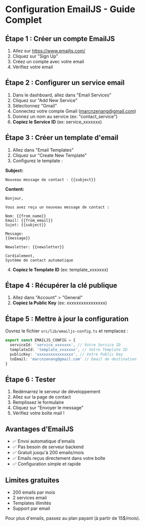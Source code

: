 # Configuration EmailJS - Guide Complet

## Étape 1 : Créer un compte EmailJS

1. Allez sur https://www.emailjs.com/
2. Cliquez sur "Sign Up" 
3. Créez un compte avec votre email
4. Vérifiez votre email

## Étape 2 : Configurer un service email

1. Dans le dashboard, allez dans "Email Services"
2. Cliquez sur "Add New Service"
3. Sélectionnez "Gmail"
4. Connectez votre compte Gmail (marcnzenang@gmail.com)
5. Donnez un nom au service (ex: "contact_service")
6. **Copiez le Service ID** (ex: service_xxxxxxx)

## Étape 3 : Créer un template d'email

1. Allez dans "Email Templates"
2. Cliquez sur "Create New Template"
3. Configurez le template :

**Subject:**
```
Nouveau message de contact - {{subject}}
```

**Content:**
```
Bonjour,

Vous avez reçu un nouveau message de contact :

Nom: {{from_name}}
Email: {{from_email}}
Sujet: {{subject}}

Message:
{{message}}

Newsletter: {{newsletter}}

Cordialement,
Système de contact automatique
```

4. **Copiez le Template ID** (ex: template_xxxxxxx)

## Étape 4 : Récupérer la clé publique

1. Allez dans "Account" > "General"
2. **Copiez la Public Key** (ex: xxxxxxxxxxxxxxxx)

## Étape 5 : Mettre à jour la configuration

Ouvrez le fichier `src/lib/emailjs-config.ts` et remplacez :

```typescript
export const EMAILJS_CONFIG = {
  serviceId: 'service_xxxxxxx', // Votre Service ID
  templateId: 'template_xxxxxxx', // Votre Template ID  
  publicKey: 'xxxxxxxxxxxxxxxx', // Votre Public Key
  toEmail: 'marcnzenang@gmail.com' // Email de destination
}
```

## Étape 6 : Tester

1. Redémarrez le serveur de développement
2. Allez sur la page de contact
3. Remplissez le formulaire
4. Cliquez sur "Envoyer le message"
5. Vérifiez votre boîte mail !

## Avantages d'EmailJS

- ✅ Envoi automatique d'emails
- ✅ Pas besoin de serveur backend
- ✅ Gratuit jusqu'à 200 emails/mois
- ✅ Emails reçus directement dans votre boîte
- ✅ Configuration simple et rapide

## Limites gratuites

- 200 emails par mois
- 2 services email
- Templates illimités
- Support par email

Pour plus d'emails, passez au plan payant (à partir de 15$/mois).











